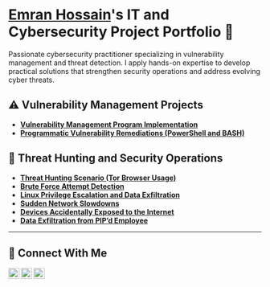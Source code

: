# <a href="https://www.linkedin.com/in/emranhossain278/">Emran Hossain</a>'s IT and Cybersecurity Project Portfolio 🔐

Passionate cybersecurity practitioner specializing in vulnerability management and threat detection. I apply hands-on expertise to develop practical solutions that strengthen security operations and address evolving cyber threats.


## ⚠️ Vulnerability Management Projects

- **[Vulnerability Management Program Implementation](https://github.com/Emranhossain27/Vulnerability-management-program/tree/main)**
- **[Programmatic Vulnerability Remediations (PowerShell and BASH)](https://github.com/Emranhossain27/programmatic-vulnerability-remediations/tree/main)**


## 🚨 Threat Hunting and Security Operations
- **[Threat Hunting Scenario (Tor Browser Usage)](https://github.com/Emranhossain27/threat-hunting-scenario-tor/blob/main/README.md)**
- **[Brute Force Attempt Detection](https://github.com/Emranhossain27/All_Threat_Hunt_Reports/blob/main/Brute%20Force/brute_force.md)**
- **[Linux Privilege Escalation and Data Exfiltration](https://github.com/Emranhossain27/-Linux-Privilege-Escalation-and-Data-Exfiltration)**
- **[Sudden Network Slowdowns](https://github.com/Emranhossain27/All_Threat_Hunt_Reports/blob/main/Network%20Slowdown/Network_Slowdown.md)**
- **[ Devices Accidentally Exposed to the Internet](https://github.com/Emranhossain27/All_Threat_Hunt_Reports/blob/main/Device%20Exposed/Devices%20Accidentally%20Exposed%20to%20the%20Internet.md)**
- **[ Data Exfiltration from PIP’d Employee](https://github.com/Emranhossain27/All_Threat_Hunt_Reports/blob/main/Data%20Exfiltration/:%20Data%20Exfiltration%20from%20PIPd%20Employee.md)**
<hr/>

## 🤳 Connect With Me

[<img align="left" alt="Emran | LinkedIn" width="22px" src="https://upload.wikimedia.org/wikipedia/commons/c/ca/LinkedIn_logo_initials.png" />
][linkedin]
[<img align="left" alt="Emran | Instagram" width="22px" src="https://cdn.simpleicons.org/instagram" />][instagram]
[<img align="left" alt="Emran | Facebook" width="22px" src="https://cdn-icons-png.flaticon.com/512/733/733547.png" />](https://www.facebook.com/emran.h.982)

[linkedin]: https://www.linkedin.com/in/emran-hossain-934349257/
[instagram]: https://www.instagram.com/emranh9801/
[facebook]: https://www.facebook.com/emran.h.982



<!--
<img width="35" alt="image" src="https://github.com/user-attachments/assets/2f41c7cd-5ea8-4475-b451-a37161b6c3fb"> 
<img width="35" alt="image" src="https://github.com/user-attachments/assets/77649969-9910-4994-8b96-74a116cfb2a8">
-->
